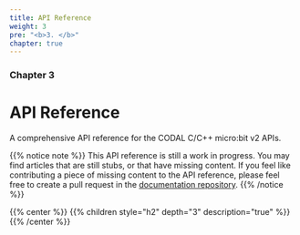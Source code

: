 ```yaml
---
title: API Reference
weight: 3
pre: "<b>3. </b>"
chapter: true
---
```

### Chapter 3

# API Reference

A comprehensive API reference for the CODAL C/C++ micro:bit v2 APIs.

{{% notice note %}}
This API reference is still a work in progress. You may find articles that are still stubs, or that have missing content. If you feel like contributing a piece of missing content to the API reference, please feel free to create a pull request in the [documentation repository](https://github.com/c272/microbit-v2-docs).
{{% /notice %}}

{{% center %}}
{{% children style="h2" depth="3" description="true" %}}
{{% /center %}}